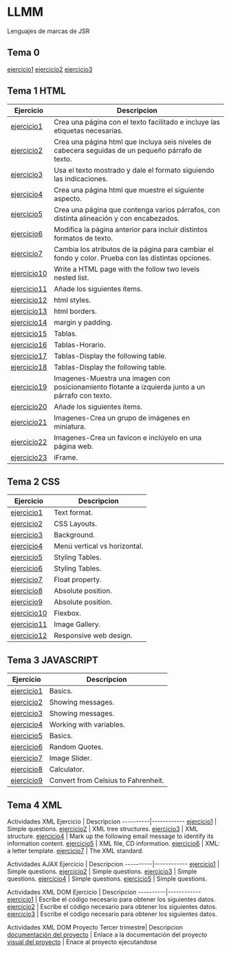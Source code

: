 # LLMM
Lenguajes de marcas de JSR
## Tema 0
[ejercicio1](Tema1/jsr_Actividad1.html)
[ejercicio2](Tema1/Actividad2.xml)
[ejercicio3](Tema1/SVG.html)

## Tema 1 HTML
Ejercicio | Descripcion
----------|------------
[ejercicio1](Tema1/LMSGI_02_Actividad_1.html) | Crea una página con el texto facilitado e incluye las etiquetas necesarias.
[ejercicio2](Tema1/LMSGI_02_Actividad2.html) | Crea una página html que incluya seis niveles de cabecera seguidas de un pequeño párrafo de texto.
[ejercicio3](Tema1/LMSGI_02_Actividad3.html) | Usa el texto mostrado y dale el formato siguiendo las indicaciones.
[ejercicio4](Tema1/LMSGI_02_Actividad4.html) | Crea una página html que muestre el siguiente aspecto.
[ejercicio5](Tema1/Ejercicio5.html) | Crea una página que contenga varios párrafos, con distinta alineación y con encabezados.
[ejercicio6](Tema1/Ejercicio6.html) | Modifica la página anterior para incluir distintos formatos de texto.
[ejercicio7](Tema1/Ejercicio7.html) | Cambia los atributos de la página para cambiar el fondo y color. Prueba con las distintas opciones. 
[ejercicio10](Tema1/ejercicio10.html) |  Write a HTML page with the follow two levels nested list.
[ejercicio11](Tema1/ejercicio11.html) | Añade los siguientes ítems.
[ejercicio12](Tema1/Ejercicio12.html) | html styles.
[ejercicio13](Tema1/Ejercicio13.html) | html borders.
[ejercicio14](Tema1/Ejercicio14.html) | margin y padding.
[ejercicio15](Tema1/Ejercicio15.html) | Tablas.
[ejercicio16](Tema1/Ejercicio16.html) | Tablas-Horario.
[ejercicio17](Tema1/Ejercicio17/Ejercicio17.html) | Tablas-Display the following table.
[ejercicio18](Tema1/Ejercicio18/Index.html) | Tablas-Display the following table.
[ejercicio19](Tema1/Ejercicio19/Index.html) | Imagenes-Muestra una imagen con posicionamiento flotante a izquierda junto a un párrafo con texto.
[ejercicio20](Tema1/Ejercicio20/Index.html) | Añade los siguientes ítems.
[ejercicio21](Tema1/Ejercicio21/Index.html) | Imagenes-Crea un grupo de imágenes en miniatura.
[ejercicio22](Tema1/Ejercicio22/Index.html) | Imagenes-Crea un favicon e inclúyelo en una página web.
[ejercicio23](Tema1/Ejercicio23.html) | iFrame.

## Tema 2 CSS
Ejercicio | Descripcion
----------|------------
[ejercicio1](Tema2/Ejercicio1CSS.html) | Text format.
[ejercicio2](Tema2/Ejercicio2CSS/Index.html) | CSS Layouts.
[ejercicio3](Tema2/Ejercicio3CSS/Index.html) | Background.
[ejercicio4](Tema2/Ejercicio4CSS.html) | Menú vertical vs horizontal.
[ejercicio5](Tema2/Ejercicio5CSS.html) | Styling Tables.
[ejercicio6](Tema2/Ejercicio6CSS.html) | Styling Tables.
[ejercicio7](Tema2/Ejercicio10CSS.html) | Float property.
[ejercicio8](Tema2/Ejercicio8CSS.html) | Absolute position.
[ejercicio9](Tema2/Ejercicio9CSS.html) | Absolute position.
[ejercicio10](Tema2/Ejercicio10CSS.html) | Flexbox.
[ejercicio11](Tema2/Ejercicio11CSS/Ejercicio11.html) | Image Gallery.
[ejercicio12](Tema2/Ejercicio12CSS.html) | Responsive web design.
## Tema 3 JAVASCRIPT
Ejercicio | Descripcion
----------|------------
[ejercicio1](Tema3/Ejercicio1javascript) |  Basics.
[ejercicio2](Tema3/Ejercicio2javascript) |  Showing messages.
[ejercicio3](Tema3/Ejercicio3javascript) |  Showing messages.
[ejercicio4](Tema3/Ejercicio4javascript) |  Working with variables.
[ejercicio5](Tema3/Ejercicio7javascript/Ejercicio7.html) |  Basics.
[ejercicio6](Tema3/Ejercicio8javascript.html) |  Random Quotes.
[ejercicio7](Tema3/Ejercicio9javascript.html) |  Image Slider.
[ejercicio8](Tema3/Ejercicio10javascript.html) |  Calculator.
[ejercicio9](Tema2/Ejercicio12CSS.html) |  Convert from Celsius to Fahrenheit.

## Tema 4 XML
Actividades XML 
Ejercicio | Descripcion
----------|------------
[ejercicio1](Tema4/Ejercicio1xml) |  Simple questions.
[ejercicio2](Tema4/Ejercicio2xml.xml) |  XML tree structures.
[ejercicio3](Tema4/Ejercicio3xml) |  XML structure.
[ejercicio4](Tema4/Ejercicio4xml.xml) |  Mark up the following email message to identify its information content.
[ejercicio5](Tema4/Ejercicio5xml) |  XML file, CD information.
[ejercicio6](Tema4/Ejercicio6xml.xml) |  XML: a letter template.
[ejercicio7](Tema4/Ejercicio7xml.txt) |  The XML standard.

Actividades AJAX
Ejercicio | Descripcion
----------|------------
[ejercicio1](Tema4/Ajax/ejercicio1AJAX.html) |  Simple questions.
[ejercicio2](Tema4/Ajax/ejercicio2AJAX.html) |  Simple questions.
[ejercicio3](Tema4/Ajax/ejercicio3AJAX.html) |  Simple questions.
[ejercicio4](Tema4/Ajax/ejercicio4AJAX.html) |  Simple questions.
[ejercicio5](Tema4/Ajax/ejercicio5AJAX.html) |  Simple questions.

Actividades XML DOM
Ejercicio | Descripcion
----------|------------
[ejercicio1](Tema4/DOM/ejercicio1DOM.html) |  Escribe el código necesario para obtener los siguientes datos.
[ejercicio2](Tema4/DOM/ejercicio2DOM.html) |  Escribe el código necesario para obtener los siguientes datos.
[ejercicio3](Tema4/DOM/ejercicio3DOM.html) |  Escribe el código necesario para obtener los siguientes datos.

Actividades XML DOM
Proyecto Tercer trimestre| Descripcion
[documentación del proyecto](Tema4/Proyecto) | Enlace a la documentación del proyecto
[visual del proyecto](https://685288bc33ae8b3b1457802b--teal-scone-5dcc9c.netlify.app/) | Enace al proyecto ejecutandose





